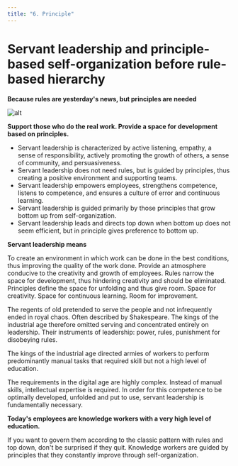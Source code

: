 ```yaml
---
title: "6. Principle"
---
```


# Servant leadership and principle-based self-organization before rule-based hierarchy

**Because rules are yesterday's news, but principles are needed**

![alt](../images/principle-6-1800x1350-1-1024x768.webp)

**Support those who do the real work. Provide a space for development based on principles.**

- Servant leadership is characterized by active listening, empathy, a sense of responsibility, actively promoting the growth of others, a sense of community, and persuasiveness.
- Servant leadership does not need rules, but is guided by principles, thus creating a positive environment and supporting teams.
- Servant leadership empowers employees, strengthens competence, listens to competence, and ensures a culture of error and continuous learning.
- Servant leadership is guided primarily by those principles that grow bottom up from self-organization.
- Servant leadership leads and directs top down when bottom up does not seem efficient, but in principle gives preference to bottom up.

**Servant leadership means**

To create an environment in which work can be done in the best conditions, thus improving the quality of the work done. Provide an atmosphere conducive to the creativity and growth of employees. Rules narrow the space for development, thus hindering creativity and should be eliminated. Principles define the space for unfolding and thus give room. Space for creativity. Space for continuous learning. Room for improvement.

The regents of old pretended to serve the people and not infrequently ended in royal chaos. Often described by Shakespeare. The kings of the industrial age therefore omitted serving and concentrated entirely on leadership. Their instruments of leadership: power, rules, punishment for disobeying rules.

The kings of the industrial age directed armies of workers to perform predominantly manual tasks that required skill but not a high level of education.

The requirements in the digital age are highly complex. Instead of manual skills, intellectual expertise is required. In order for this competence to be optimally developed, unfolded and put to use, servant leadership is fundamentally necessary.

**Today's employees are knowledge workers with a very high level of education.**

If you want to govern them according to the classic pattern with rules and top down, don't be surprised if they quit. Knowledge workers are guided by principles that they constantly improve through self-organization.

